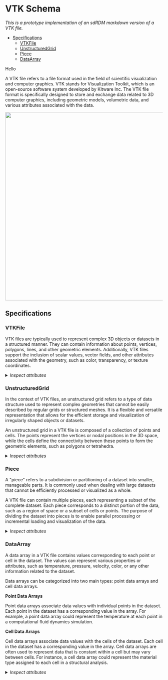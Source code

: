 # VTK Schema

*This is a prototype implementation of an sdRDM markdown version of a VTK file.*

- [Specifications](#specifications)
  - [VTKFile](#vtkfile)
  - [UnstructuredGrid](#unstructuredgrid)
  - [Piece](#piece)
  - [DataArray](#dataarray)

Hello

A VTK file refers to a file format used in the field of scientific visualization and computer graphics. VTK stands for Visualization Toolkit, which is an open-source software system developed by Kitware Inc. The VTK file format is specifically designed to store and exchange data related to 3D computer graphics, including geometric models, volumetric data, and various attributes associated with the data.

<p align="center">
  <img width="600" src="https://raw.githubusercontent.com/mrklein/matveichev.blogspot.com/master/Cylinder/colors/Ux-Gamma-2.png">
</p>



## Specifications

### VTKFile

VTK files are typically used to represent complex 3D objects or datasets in a structured manner. They can contain information about points, vertices, polygons, lines, and other geometric elements. Additionally, VTK files support the inclusion of scalar values, vector fields, and other attributes associated with the geometry, such as color, transparency, or texture coordinates.

<details>
  <summary><i>Inspect attributes</i></summary>

- type
  - Type: string
  - Description: Type of the VTK file
  - XML: @type
- version
  - Type: string
  - Description: Version of the VTK file
  - XML: @version
- byte_order
  - Type: string
  - Description: Byte order of the file
  - XML: @byte_order
- unstructured_grid
  - Type: UnstructuredGrid
  - Description: Contains specifications and data of an unstructured grid

</details>

### UnstructuredGrid

In the context of VTK files, an unstructured grid refers to a type of data structure used to represent complex geometries that cannot be easily described by regular grids or structured meshes. It is a flexible and versatile representation that allows for the efficient storage and visualization of irregularly shaped objects or datasets.

An unstructured grid in a VTK file is composed of a collection of points and cells. The points represent the vertices or nodal positions in the 3D space, while the cells define the connectivity between these points to form the geometric elements, such as polygons or tetrahedra.

<details>
    <summary><i>Inspect attributes</i></summary>

- piece
  - Type: Piece
  - Description: Piece of an unstructured grid

</details>

### Piece

A "piece" refers to a subdivision or partitioning of a dataset into smaller, manageable parts. It is commonly used when dealing with large datasets that cannot be efficiently processed or visualized as a whole.

A VTK file can contain multiple pieces, each representing a subset of the complete dataset. Each piece corresponds to a distinct portion of the data, such as a region of space or a subset of cells or points. The purpose of dividing the dataset into pieces is to enable parallel processing or incremental loading and visualization of the data.

<details>
    <summary><i>Inspect attributes</i></summary>

- number_of_points
  - Type: int
  - Description: Number of points within this piece
  - XML: @NumberOfPoints
- number_of_cells
  - Type: int
  - Description: Number of cells within this piece
  - XML: @NumberOfCells
- points
  - Type: DataArray
  - Description: Array of points present in this piece
  - Multiple: True
  - XML: Points
- point_data
  - Type: DataArray
  - Description: Data associated to the points
  - Multiple: True
  - XML: PointData
- cells
  - Type: DataArray
  - Description: Array of cells present in this piece
  - Multiple: True
  - XML: Cells
- cell_data
  - Type: DataArray
  - Description: Data associated to the cells
  - Multiple: True
  - XML: CellData

</details>

### DataArray

A data array in a VTK file contains values corresponding to each point or cell in the dataset. The values can represent various properties or attributes, such as temperature, pressure, velocity, color, or any other information related to the dataset.

Data arrays can be categorized into two main types: point data arrays and cell data arrays.

**Point Data Arrays**

Point data arrays associate data values with individual points in the dataset. Each point in the dataset has a corresponding value in the array. For example, a point data array could represent the temperature at each point in a computational fluid dynamics simulation.

**Cell Data Arrays**

Cell data arrays associate data values with the cells of the dataset. Each cell in the dataset has a corresponding value in the array. Cell data arrays are often used to represent data that is constant within a cell but may vary between cells. For instance, a cell data array could represent the material type assigned to each cell in a structural analysis.

<details>
    <summary><i>Inspect attributes</i></summary>

- type
  - Type: string
  - Description: Data type of the data array.
  - XML: @type
- name
  - Type: string
  - Description: name of the data array.
  - XML: @Name
- format
  - Type: string
  - Description: Format of the given data
  - XML: @format
- number_of_components
  - Type: string
  - Description: Number of components within this DataArray
  - XML: @NumberOfComponents

</details>
